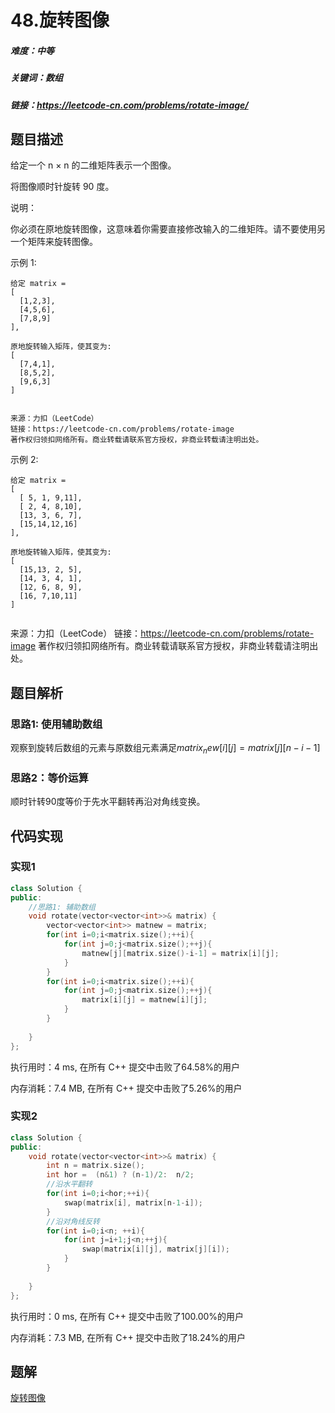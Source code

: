 # 48.旋转图像

##### 难度：中等

##### 关键词：数组

##### 链接：https://leetcode-cn.com/problems/rotate-image/

## 题目描述

给定一个 n × n 的二维矩阵表示一个图像。

将图像顺时针旋转 90 度。

说明：

你必须在原地旋转图像，这意味着你需要直接修改输入的二维矩阵。请不要使用另一个矩阵来旋转图像。

示例 1:

```
给定 matrix = 
[
  [1,2,3],
  [4,5,6],
  [7,8,9]
],

原地旋转输入矩阵，使其变为:
[
  [7,4,1],
  [8,5,2],
  [9,6,3]
]


来源：力扣（LeetCode）
链接：https://leetcode-cn.com/problems/rotate-image
著作权归领扣网络所有。商业转载请联系官方授权，非商业转载请注明出处。
```

示例 2:

```
给定 matrix =
[
  [ 5, 1, 9,11],
  [ 2, 4, 8,10],
  [13, 3, 6, 7],
  [15,14,12,16]
], 

原地旋转输入矩阵，使其变为:
[
  [15,13, 2, 5],
  [14, 3, 4, 1],
  [12, 6, 8, 9],
  [16, 7,10,11]
]


```

来源：力扣（LeetCode）
链接：https://leetcode-cn.com/problems/rotate-image
著作权归领扣网络所有。商业转载请联系官方授权，非商业转载请注明出处。

## 题目解析

### 思路1: 使用辅助数组

观察到旋转后数组的元素与原数组元素满足$matrix_new[i][j]=matrix[j][n-i-1]$

### 思路2：等价运算

顺时针转90度等价于先水平翻转再沿对角线变换。

## 代码实现

### 实现1

```c++
class Solution {
public:
    //思路1: 辅助数组
    void rotate(vector<vector<int>>& matrix) {
        vector<vector<int>> matnew = matrix;
        for(int i=0;i<matrix.size();++i){
            for(int j=0;j<matrix.size();++j){
                matnew[j][matrix.size()-i-1] = matrix[i][j];
            }
        }
        for(int i=0;i<matrix.size();++i){
            for(int j=0;j<matrix.size();++j){
                matrix[i][j] = matnew[i][j];
            }
        }
        
    }
};
```

执行用时：4 ms, 在所有 C++ 提交中击败了64.58%的用户

内存消耗：7.4 MB, 在所有 C++ 提交中击败了5.26%的用户

### 实现2

```c++
class Solution {
public:
    void rotate(vector<vector<int>>& matrix) {
        int n = matrix.size();
        int hor =  (n&1) ? (n-1)/2:  n/2;
        //沿水平翻转
        for(int i=0;i<hor;++i){
            swap(matrix[i], matrix[n-1-i]);
        }
        //沿对角线反转
        for(int i=0;i<n; ++i){
            for(int j=i+1;j<n;++j){
                swap(matrix[i][j], matrix[j][i]);   
            }
        }
        
    }
};
```

执行用时：0 ms, 在所有 C++ 提交中击败了100.00%的用户

内存消耗：7.3 MB, 在所有 C++ 提交中击败了18.24%的用户

## 题解

[旋转图像](https://leetcode-cn.com/problems/rotate-image/solution/xuan-zhuan-tu-xiang-by-leetcode-solution-vu3m/)